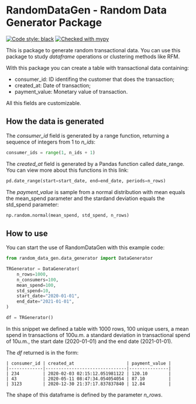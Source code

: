 # RandomDataGen - Random Data Generator Package

<a href="https://github.com/psf/black"><img alt="Code style: black" src="https://img.shields.io/badge/code%20style-black-000000.svg"></a>
[![Checked with mypy](http://www.mypy-lang.org/static/mypy_badge.svg)](http://mypy-lang.org/)


This is package to generate random transactional data. You can use this package to study *dataframe* operations or clustering methods like RFM.

With this package you can create a table with transactional data containing:

- consumer_id: ID identifing the customer that does the transaction;
- created_at: Date of transaction;
- payment_value: Monetary value of transaction.

All this fields are customizable.

## How the data is generated

The *consumer_id* field is generated by a range function, returning a sequence of integers from 1 to *n_ids*:

``` python
consumer_ids = range(1, n_ids + 1)
```

The *created_at* field is generated by a Pandas function called date_range. You can view more about this functions in this link:

``` python
pd.date_range(start=start_date, end=end_date, periods=n_rows)
```

The *payment_value* is sample from a normal distribution with mean equals the mean_spend parameter and the stardand deviation  equals the std_spend parameter:

``` python
np.random.normal(mean_spend, std_spend, n_rows)
```

## How to use

You can start the use of RandomDataGen with this example code:

``` python
from random_data_gen.data_generator import DataGenerator

TRGenerator = DataGenerator(
    n_rows=1000,
    n_consumers=100,
    mean_spend=100,
    std_spend=10,
    start_date="2020-01-01",
    end_date="2021-01-01",
)

df = TRGenerator()
```

In this snippet we defined a table with 1000 rows, 100 unique users, a mean spend in transactions of 100u.m. a standard deviation in transactional spend of 10u.m., the start date (2020-01-01) and the end date (2021-01-01).

The *df* returned is in the form:

```
| consumer_id | created_at                    | payment_value |
|-------------|-------------------------------|---------------|
| 234         | 2020-02-03 02:15:12.051981122 | 120.10        |
| 43          | 2020-05-11 08:47:34.054054054 | 87.10         |
| 3123        | 2020-12-30 21:37:17.837837840 | 12.84         |
```

The shape of this dataframe is defined by the parameter *n_rows*.

